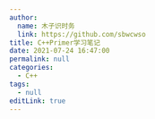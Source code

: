 ```yaml
---
author: 
  name: 木子识时务
  link: https://github.com/sbwcwso
title: C++Primer学习笔记
date: 2021-07-24 16:47:00
permalink: null
categories: 
  - C++
tags: 
  - null
editLink: true
---
```




